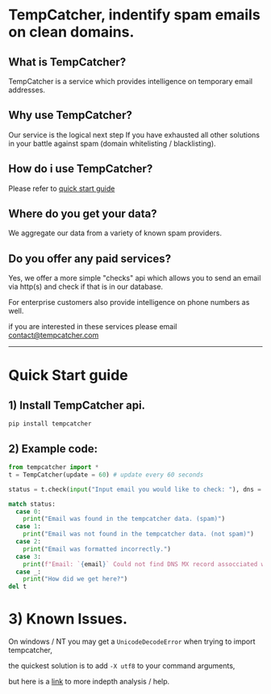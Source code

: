 # TempCatcher, indentify spam emails on clean domains.

## What is TempCatcher?
TempCatcher is a service which provides intelligence on temporary email addresses.

## Why use TempCatcher? 
Our service is the logical next step If you have exhausted all other solutions in your battle against spam (domain whitelisting / blacklisting).

## How do i use TempCatcher?
Please refer to [quick start guide](https://github.com/tempcacher/tempcatcher/README.md#quick-start-guide)

## Where do you get your data?
We aggregate our data from a variety of known spam providers.

## Do you offer any paid services?
Yes, we offer a more simple "checks" api which allows you to send an email via http(s) and check if that is in our database.

For enterprise customers also provide intelligence on phone numbers as well.

if you are interested in these services please email contact@tempcatcher.com

---

# Quick Start guide
## 1) Install TempCatcher api.

`pip install tempcatcher`

## 2) Example code:
```python
from tempcatcher import *
t = TempCatcher(update = 60) # update every 60 seconds

status = t.check(input("Input email you would like to check: "), dns = True)

match status:
  case 0:
    print("Email was found in the tempcatcher data. (spam)")
  case 1:
    print("Email was not found in the tempcatcher data. (not spam)")
  case 2:
    print("Email was formatted incorrectly.")
  case 3:
    print(f"Email: `{email}` Could not find DNS MX record assocciated with domain")
  case _:
    print("How did we get here?")
del t
```

# 3) Known Issues.
On windows / NT you may get a `UnicodeDecodeError` when trying to import tempcatcher,

the quickest solution is to add `-X utf8` to your command arguments,

but here is a [link](https://github.com/pallets/click/issues/2121#issuecomment-1691716436) to more indepth analysis / help.
